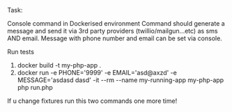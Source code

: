 Task:

Console command in Dockerised environment
Command should generate a message and send it via 3rd party providers (twillio/mailgun...etc) as sms AND email.
Message with phone number and email can be set via console.

Run tests 
1) docker build -t my-php-app .
2) docker run -e PHONE='9999' -e EMAIL='asd@axzd' -e MESSAGE='asdasd dasd' -it --rm --name my-running-app my-php-app php run.php 

If u change fixtures run this two commands one more time!